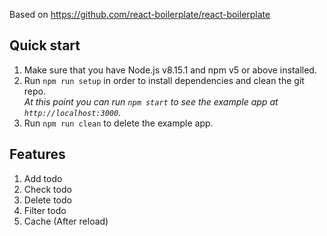 Based on https://github.com/react-boilerplate/react-boilerplate

## Quick start

1.  Make sure that you have Node.js v8.15.1 and npm v5 or above installed.
2.  Run `npm run setup` in order to install dependencies and clean the git repo.<br />
    _At this point you can run `npm start` to see the example app at `http://localhost:3000`._
3.  Run `npm run clean` to delete the example app.

## Features
1. Add todo
2. Check todo
3. Delete todo
4. Filter todo
5. Cache (After reload)

